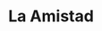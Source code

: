 ---
title: "La Amistad"
url: /ciudad-autonoma-de-buenos-aires/la-amistad-juan-francisco-segui/
shop: frutería
---